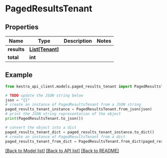 # PagedResultsTenant


## Properties

Name | Type | Description | Notes
------------ | ------------- | ------------- | -------------
**results** | [**List[Tenant]**](Tenant.md) |  | 
**total** | **int** |  | 

## Example

```python
from kestra_api_client.models.paged_results_tenant import PagedResultsTenant

# TODO update the JSON string below
json = "{}"
# create an instance of PagedResultsTenant from a JSON string
paged_results_tenant_instance = PagedResultsTenant.from_json(json)
# print the JSON string representation of the object
print(PagedResultsTenant.to_json())

# convert the object into a dict
paged_results_tenant_dict = paged_results_tenant_instance.to_dict()
# create an instance of PagedResultsTenant from a dict
paged_results_tenant_from_dict = PagedResultsTenant.from_dict(paged_results_tenant_dict)
```
[[Back to Model list]](../README.md#documentation-for-models) [[Back to API list]](../README.md#documentation-for-api-endpoints) [[Back to README]](../README.md)


